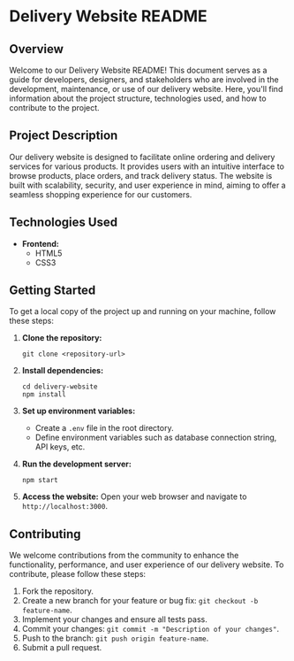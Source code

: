# Delivery Website README

## Overview

Welcome to our Delivery Website README! This document serves as a guide for developers, designers, and stakeholders who are involved in the development, maintenance, or use of our delivery website. Here, you'll find information about the project structure, technologies used, and how to contribute to the project.

## Project Description

Our delivery website is designed to facilitate online ordering and delivery services for various products. It provides users with an intuitive interface to browse products, place orders, and track delivery status. The website is built with scalability, security, and user experience in mind, aiming to offer a seamless shopping experience for our customers.

## Technologies Used

- **Frontend:**
  - HTML5
  - CSS3

## Getting Started

To get a local copy of the project up and running on your machine, follow these steps:

1. **Clone the repository:**
   ```
   git clone <repository-url>
   ```

2. **Install dependencies:**
   ```
   cd delivery-website
   npm install
   ```

3. **Set up environment variables:**
   - Create a `.env` file in the root directory.
   - Define environment variables such as database connection string, API keys, etc.

4. **Run the development server:**
   ```
   npm start
   ```

5. **Access the website:**
   Open your web browser and navigate to `http://localhost:3000`.

## Contributing

We welcome contributions from the community to enhance the functionality, performance, and user experience of our delivery website. To contribute, please follow these steps:

1. Fork the repository.
2. Create a new branch for your feature or bug fix: `git checkout -b feature-name`.
3. Implement your changes and ensure all tests pass.
4. Commit your changes: `git commit -m "Description of your changes"`.
5. Push to the branch: `git push origin feature-name`.
6. Submit a pull request.
